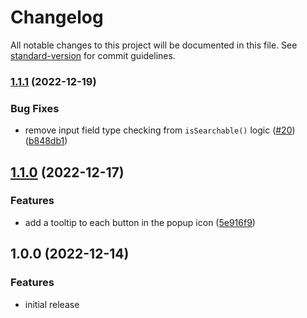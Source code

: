 # Changelog

All notable changes to this project will be documented in this file. See [standard-version](https://github.com/conventional-changelog/standard-version) for commit guidelines.

### [1.1.1](https://github.com/higamaya/quick-quoted-search/compare/v1.1.0...v1.1.1) (2022-12-19)

### Bug Fixes

- remove input field type checking from `isSearchable()` logic ([#20](https://github.com/higamaya/quick-quoted-search/issues/20)) ([b848db1](https://github.com/higamaya/quick-quoted-search/commit/b848db1349788c70a8aeedd806e109b55d57d1a6))

## [1.1.0](https://github.com/higamaya/quick-quoted-search/compare/v1.0.0...v1.1.0) (2022-12-17)

### Features

- add a tooltip to each button in the popup icon ([5e916f9](https://github.com/higamaya/quick-quoted-search/commit/5e916f93a16db48498b63efbd02fe30778ac3c46))

## 1.0.0 (2022-12-14)

### Features

- initial release
